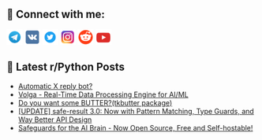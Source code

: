 ## 🔎 Connect with me:
[<img src="https://github.com/bullbesh/bullbesh/blob/main/images/Telegram.png" width="32" height="32" />](https://t.me/bullbesh)
[<img src="https://github.com/bullbesh/bullbesh/blob/main/images/VK.png" width="32" height="32" />](https://vk.com/bullbesh)
[<img src="https://github.com/bullbesh/bullbesh/blob/main/images/Twitter.png" width="32" height="32" />](https://twitter.com/bullbesh1)
[<img src="https://github.com/bullbesh/bullbesh/blob/main/images/Instagram.png" width="32" height="32" />](https://www.instagram.com/bullbesh)
[<img src="https://github.com/bullbesh/bullbesh/blob/main/images/Reddit.png" width="32" height="32" />](https://www.reddit.com/user/bullbesh)
[<img src="https://github.com/bullbesh/bullbesh/blob/main/images/YouTube.png" width="32" height="32" />](https://www.youtube.com/channel/UCtfjRs6uzgq5mfm8S06WTcg)

## 📕 Latest r/Python Posts
<!-- BLOG-POST-LIST:START -->
- [Automatic X reply bot?](https://www.reddit.com/r/Python/comments/1jkb33q/automatic_x_reply_bot/)
- [Volga - Real-Time Data Processing Engine for AI/ML](https://www.reddit.com/r/Python/comments/1jk9zsu/volga_realtime_data_processing_engine_for_aiml/)
- [Do you want some BUTTER?&lpar;tkbutter package&rpar;](https://www.reddit.com/r/Python/comments/1jk9job/do_you_want_some_buttertkbutter_package/)
- [[UPDATE] safe-result 3.0: Now with Pattern Matching, Type Guards, and Way Better API Design](https://www.reddit.com/r/Python/comments/1jk6rex/update_saferesult_30_now_with_pattern_matching/)
- [Safeguards for the AI Brain - Now Open Source, Free and Self-hostable!](https://www.reddit.com/r/Python/comments/1jk696d/safeguards_for_the_ai_brain_now_open_source_free/)
<!-- BLOG-POST-LIST:END -->
